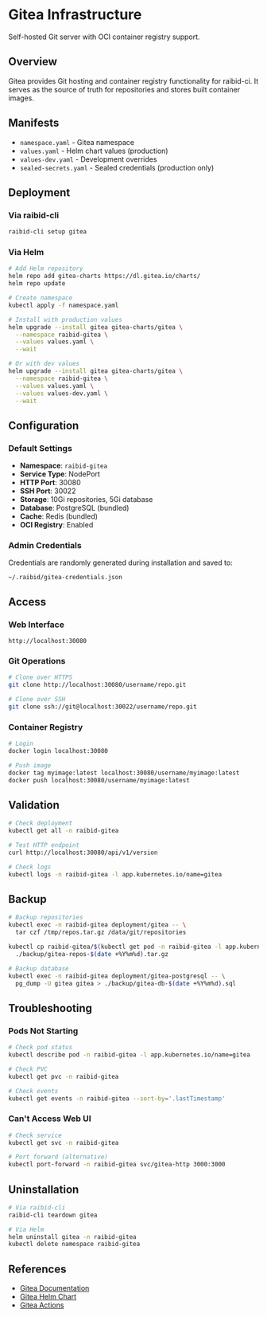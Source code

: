 # Gitea Infrastructure

Self-hosted Git server with OCI container registry support.

## Overview

Gitea provides Git hosting and container registry functionality for raibid-ci. It serves as the source of truth for repositories and stores built container images.

## Manifests

- `namespace.yaml` - Gitea namespace
- `values.yaml` - Helm chart values (production)
- `values-dev.yaml` - Development overrides
- `sealed-secrets.yaml` - Sealed credentials (production only)

## Deployment

### Via raibid-cli

```bash
raibid-cli setup gitea
```

### Via Helm

```bash
# Add Helm repository
helm repo add gitea-charts https://dl.gitea.io/charts/
helm repo update

# Create namespace
kubectl apply -f namespace.yaml

# Install with production values
helm upgrade --install gitea gitea-charts/gitea \
  --namespace raibid-gitea \
  --values values.yaml \
  --wait

# Or with dev values
helm upgrade --install gitea gitea-charts/gitea \
  --namespace raibid-gitea \
  --values values.yaml \
  --values values-dev.yaml \
  --wait
```

## Configuration

### Default Settings

- **Namespace**: `raibid-gitea`
- **Service Type**: NodePort
- **HTTP Port**: 30080
- **SSH Port**: 30022
- **Storage**: 10Gi repositories, 5Gi database
- **Database**: PostgreSQL (bundled)
- **Cache**: Redis (bundled)
- **OCI Registry**: Enabled

### Admin Credentials

Credentials are randomly generated during installation and saved to:
```
~/.raibid/gitea-credentials.json
```

## Access

### Web Interface
```
http://localhost:30080
```

### Git Operations
```bash
# Clone over HTTPS
git clone http://localhost:30080/username/repo.git

# Clone over SSH
git clone ssh://git@localhost:30022/username/repo.git
```

### Container Registry
```bash
# Login
docker login localhost:30080

# Push image
docker tag myimage:latest localhost:30080/username/myimage:latest
docker push localhost:30080/username/myimage:latest
```

## Validation

```bash
# Check deployment
kubectl get all -n raibid-gitea

# Test HTTP endpoint
curl http://localhost:30080/api/v1/version

# Check logs
kubectl logs -n raibid-gitea -l app.kubernetes.io/name=gitea
```

## Backup

```bash
# Backup repositories
kubectl exec -n raibid-gitea deployment/gitea -- \
  tar czf /tmp/repos.tar.gz /data/git/repositories

kubectl cp raibid-gitea/$(kubectl get pod -n raibid-gitea -l app.kubernetes.io/name=gitea -o jsonpath='{.items[0].metadata.name}'):/tmp/repos.tar.gz \
  ./backup/gitea-repos-$(date +%Y%m%d).tar.gz

# Backup database
kubectl exec -n raibid-gitea deployment/gitea-postgresql -- \
  pg_dump -U gitea gitea > ./backup/gitea-db-$(date +%Y%m%d).sql
```

## Troubleshooting

### Pods Not Starting

```bash
# Check pod status
kubectl describe pod -n raibid-gitea -l app.kubernetes.io/name=gitea

# Check PVC
kubectl get pvc -n raibid-gitea

# Check events
kubectl get events -n raibid-gitea --sort-by='.lastTimestamp'
```

### Can't Access Web UI

```bash
# Check service
kubectl get svc -n raibid-gitea

# Port forward (alternative)
kubectl port-forward -n raibid-gitea svc/gitea-http 3000:3000
```

## Uninstallation

```bash
# Via raibid-cli
raibid-cli teardown gitea

# Via Helm
helm uninstall gitea -n raibid-gitea
kubectl delete namespace raibid-gitea
```

## References

- [Gitea Documentation](https://docs.gitea.io/)
- [Gitea Helm Chart](https://gitea.com/gitea/helm-chart)
- [Gitea Actions](https://docs.gitea.io/en-us/usage/actions/overview/)
